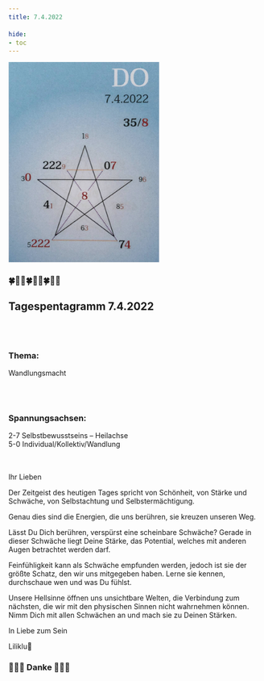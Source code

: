 ```yaml
---
title: 7.4.2022

hide:
- toc
---
```



<style>
img {
  width: 300px;
  max-width: 99%
}
</style>

![](/img/2022/2022-04-07.png)

### 🍀🦋💚🍀🦋💚🍀🦋💚

## **Tagespentagramm 7.4.2022**
<br><br>
### **Thema:**
Wandlungsmacht

<br><br>
### **Spannungsachsen:**
2-7 Selbstbewusstseins – Heilachse  
5-0 Individual/Kollektiv/Wandlung  
<br><br>


Ihr Lieben

Der Zeitgeist des heutigen Tages spricht von Schönheit, von Stärke und Schwäche, von Selbstachtung und Selbstermächtigung.

Genau dies sind die Energien, die uns berühren, sie kreuzen unseren Weg.

Lässt Du Dich berühren, verspürst eine scheinbare Schwäche? Gerade in dieser Schwäche liegt Deine Stärke, das Potential, welches mit anderen Augen betrachtet werden darf.

Feinfühligkeit kann als Schwäche empfunden werden, jedoch ist sie der größte Schatz, den wir uns mitgegeben haben. Lerne sie kennen, durchschaue wen und was Du fühlst.

Unsere Hellsinne öffnen uns unsichtbare Welten, die Verbindung zum nächsten, die wir mit den physischen Sinnen nicht wahrnehmen können. Nimm Dich mit allen Schwächen an und mach sie zu Deinen Stärken.

In Liebe zum Sein

Liliklu🦋

### 🌸🍀🌷 Danke 🌷🍀🌸
